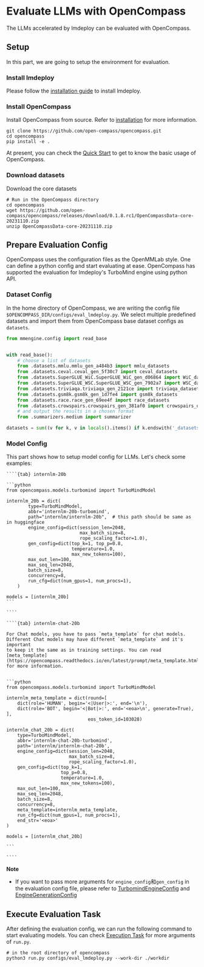 # Evaluate LLMs with OpenCompass

The LLMs accelerated by lmdeploy can be evaluated with OpenCompass.

## Setup

In this part, we are going to setup the environment for evaluation.

### Install lmdeploy

Please follow the [installation guide](../get_started/installation.md) to install lmdeploy.

### Install OpenCompass

Install OpenCompass from source. Refer to [installation](https://opencompass.readthedocs.io/en/latest/get_started/installation.html) for more information.

```shell
git clone https://github.com/open-compass/opencompass.git
cd opencompass
pip install -e .
```

At present, you can check the [Quick Start](https://opencompass.readthedocs.io/en/latest/get_started/quick_start.html#)
to get to know the basic usage of OpenCompass.

### Download datasets

Download the core datasets

```shell
# Run in the OpenCompass directory
cd opencompass
wget https://github.com/open-compass/opencompass/releases/download/0.1.8.rc1/OpenCompassData-core-20231110.zip
unzip OpenCompassData-core-20231110.zip
```

## Prepare Evaluation Config

OpenCompass uses the configuration files as the OpenMMLab style. One can define a python config and start evaluating at ease.
OpenCompass has supported the evaluation for lmdeploy's TurboMind engine using python API.

### Dataset Config

In the home directory of OpenCompass, we are writing the config file `$OPENCOMPASS_DIR/configs/eval_lmdeploy.py`.
We select multiple predefined datasets and import them from OpenCompass base dataset configs as `datasets`.

```python
from mmengine.config import read_base


with read_base():
    # choose a list of datasets
    from .datasets.mmlu.mmlu_gen_a484b3 import mmlu_datasets
    from .datasets.ceval.ceval_gen_5f30c7 import ceval_datasets
    from .datasets.SuperGLUE_WiC.SuperGLUE_WiC_gen_d06864 import WiC_datasets
    from .datasets.SuperGLUE_WSC.SuperGLUE_WSC_gen_7902a7 import WSC_datasets
    from .datasets.triviaqa.triviaqa_gen_2121ce import triviaqa_datasets
    from .datasets.gsm8k.gsm8k_gen_1d7fe4 import gsm8k_datasets
    from .datasets.race.race_gen_69ee4f import race_datasets
    from .datasets.crowspairs.crowspairs_gen_381af0 import crowspairs_datasets
    # and output the results in a chosen format
    from .summarizers.medium import summarizer

datasets = sum((v for k, v in locals().items() if k.endswith('_datasets')), [])
```

### Model Config

This part shows how to setup model config for LLMs. Let's check some examples:

`````{tabs}
````{tab} internlm-20b

```python
from opencompass.models.turbomind import TurboMindModel

internlm_20b = dict(
        type=TurboMindModel,
        abbr='internlm-20b-turbomind',
        path="internlm/internlm-20b",  # this path should be same as in huggingface
        engine_config=dict(session_len=2048,
                           max_batch_size=8,
                           rope_scaling_factor=1.0),
        gen_config=dict(top_k=1, top_p=0.8,
                        temperature=1.0,
                        max_new_tokens=100),
        max_out_len=100,
        max_seq_len=2048,
        batch_size=8,
        concurrency=8,
        run_cfg=dict(num_gpus=1, num_procs=1),
    )

models = [internlm_20b]
```

````

````{tab} internlm-chat-20b

For Chat models, you have to pass `meta_template` for chat models. Different Chat models may have different `meta_template` and it's important
to keep it the same as in training settings. You can read [meta_template](https://opencompass.readthedocs.io/en/latest/prompt/meta_template.html) for more information.


```python
from opencompass.models.turbomind import TurboMindModel

internlm_meta_template = dict(round=[
    dict(role='HUMAN', begin='<|User|>:', end='\n'),
    dict(role='BOT', begin='<|Bot|>:', end='<eoa>\n', generate=True),
],
                              eos_token_id=103028)

internlm_chat_20b = dict(
    type=TurboMindModel,
    abbr='internlm-chat-20b-turbomind',
    path='internlm/internlm-chat-20b',
    engine_config=dict(session_len=2048,
                       max_batch_size=8,
                       rope_scaling_factor=1.0),
    gen_config=dict(top_k=1,
                    top_p=0.8,
                    temperature=1.0,
                    max_new_tokens=100),
    max_out_len=100,
    max_seq_len=2048,
    batch_size=8,
    concurrency=8,
    meta_template=internlm_meta_template,
    run_cfg=dict(num_gpus=1, num_procs=1),
    end_str='<eoa>'
)

models = [internlm_chat_20b]

```

````

`````

**Note**

- If you want to pass more arguments for `engine_config`和`gen_config` in the evaluation config file, please refer to [TurbomindEngineConfig](https://github.com/InternLM/lmdeploy/blob/061f99736544c8bf574309d47baf574b69ab7eaf/lmdeploy/messages.py#L114)
  and [EngineGenerationConfig](https://github.com/InternLM/lmdeploy/blob/061f99736544c8bf574309d47baf574b69ab7eaf/lmdeploy/messages.py#L56)

## Execute Evaluation Task

After defining the evaluation config, we can run the following command to start evaluating models.
You can check [Execution Task](https://opencompass.readthedocs.io/en/latest/user_guides/experimentation.html#task-execution-and-monitoring)
for more arguments of `run.py`.

```shell
# in the root directory of opencompass
python3 run.py configs/eval_lmdeploy.py --work-dir ./workdir
```

